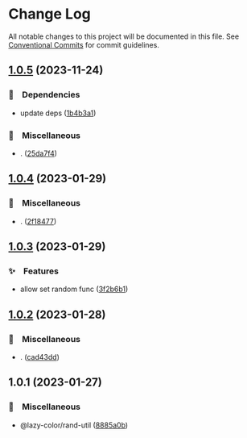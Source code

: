 # Change Log

All notable changes to this project will be documented in this file.
See [Conventional Commits](https://conventionalcommits.org) for commit guidelines.

## [1.0.5](https://github.com/bluelovers/ws-color/compare/@lazy-color/rand-util@1.0.4...@lazy-color/rand-util@1.0.5) (2023-11-24)



### 📌　Dependencies

* update deps ([1b4b3a1](https://github.com/bluelovers/ws-color/commit/1b4b3a153a535bf032d99631a7104b4a497de43e))


### 🔖　Miscellaneous

* . ([25da7f4](https://github.com/bluelovers/ws-color/commit/25da7f42a07e140a5a2d4418e64238691ca57265))



## [1.0.4](https://github.com/bluelovers/ws-color/compare/@lazy-color/rand-util@1.0.3...@lazy-color/rand-util@1.0.4) (2023-01-29)



### 🔖　Miscellaneous

* . ([2f18477](https://github.com/bluelovers/ws-color/commit/2f18477deca4c767dd3e636d77bd55600ddd59d4))



## [1.0.3](https://github.com/bluelovers/ws-color/compare/@lazy-color/rand-util@1.0.2...@lazy-color/rand-util@1.0.3) (2023-01-29)



### ✨　Features

* allow set random func ([3f2b6b1](https://github.com/bluelovers/ws-color/commit/3f2b6b1bcd63083b5c956d92f1f124452f27a732))



## [1.0.2](https://github.com/bluelovers/ws-color/compare/@lazy-color/rand-util@1.0.1...@lazy-color/rand-util@1.0.2) (2023-01-28)



### 🔖　Miscellaneous

* . ([cad43dd](https://github.com/bluelovers/ws-color/commit/cad43ddfbb1ec03903d2e85076cee0a68d1d6862))



## 1.0.1 (2023-01-27)



### 🔖　Miscellaneous

* @lazy-color/rand-util ([8885a0b](https://github.com/bluelovers/ws-color/commit/8885a0bcf4faeda95142ff7e5800f63fa8d7d203))
